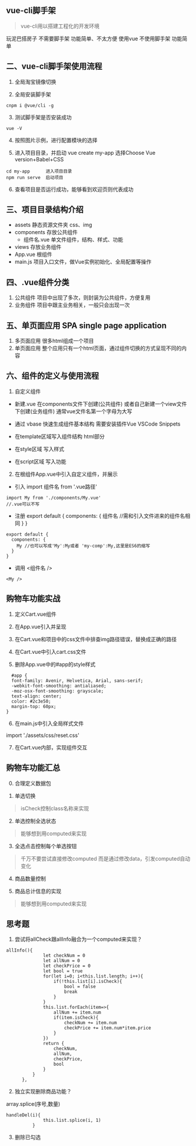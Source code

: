 ## vue-cli脚手架
> vue-cli用以搭建工程化的开发环境

玩泥巴搭房子    不需要脚手架   功能简单、不太方便
使用vue        不使用脚手架    功能简单

## 二、vue-cli脚手架使用流程

1. 全局淘宝镜像切换

2. 全局安装脚手架
```
cnpm i @vue/cli -g
```
3. 测试脚手架是否安装成功
```
vue -V
```

4. 按照图片示例，进行配置模块的选择

5. 进入项目目录，并启动
vue create my-app
选择Choose Vue version+Babel+CSS
```
cd my-app      进入项目目录
npm run serve  启动项目
```

6. 查看项目是否运行成功，能够看到欢迎页则代表成功


## 三、项目目录结构介绍
+ assets   静态资源文件夹  css、img
+ components  存放公共组件
  - 组件名.vue   单文件组件，结构、样式、功能
+ views       存放业务组件
+ App.vue     根组件 
+ main.js     项目入口文件，做Vue实例初始化、全局配置等操作

## 四、.vue组件分类
1. 公共组件   项目中出现了多次，则封装为公共组件，方便复用
2. 业务组件   项目中跟主业务相关，一般只会出现一次

## 五、单页面应用  SPA   single page application
1. 多页面应用   很多html组成一个项目
2. 单页面应用   整个应用只有一个html页面，通过组件切换的方式呈现不同的内容

## 六、组件的定义与使用流程
1. 自定义组件
  + 新建.vue
  在components文件下创建(公共组件)
  或者自己新建一个view文件下创建(业务组件)
  通常vue文件名第一个字母为大写

  + 通过 vbase 快速生成组件基本结构
  需要安装插件Vue VSCode Snippets

  + 在template区域写入组件结构 html部分
  + 在style区域 写入样式
  <style lang="less" scoped>
    //lang属性中需改为less
  </style>
  + 在script区域  写入功能

2. 在根组件App.vue中引入自定义组件，并展示
  + 引入
    import 组件名 from '.vue路径'
  ```
  import My from './components/My.vue'
  //.vue可以不写
  ```
  + 注册
  export default {
  components: {
    组件名 //需和引入文件进来的组件名相同
  }
}
  ```
  export default {
    components: {
      My //也可以写成'My':My或者 'my-comp':My,这里是ES6的缩写
    }
  }
  ```
  + 调用
    <组件名 />
  ```
  <My />
  ```

  ## 购物车功能实战

  1. 定义Cart.vue组件

  2. 在App.vue引入并呈现

  3. 在Cart.vue和项目中的css文件中排查img路径错误，替换成正确的路径

  4. 在Cart.vue中引入cart.css文件

  <style scoped>
  @import url('../assets/css/cart.css');
  </style>

  5. 删除App.vue中的#app的style样式

```
  #app {
  font-family: Avenir, Helvetica, Arial, sans-serif;
  -webkit-font-smoothing: antialiased;
  -moz-osx-font-smoothing: grayscale;
  text-align: center;
  color: #2c3e50;
  margin-top: 60px;
}
```

  6. 在main.js中引入全局样式文件

  import './assets/css/reset.css'

  7. 在Cart.vue内部，实现组件交互

  ## 购物车功能汇总
  0. 合理定义数据包

  1. 单选切换  
  > isCheck控制class名称来实现

  2. 单选控制全选状态
  > 能够想到用computed来实现

  3. 全选点击控制每个单选按钮
  > 千万不要尝试直接修改computed
  > 而是通过修改data，引发computed自动变化

  4. 商品数量控制

  5. 商品总计信息的实现
  > 能够想到用computed来实现

  ## 思考题
  1. 尝试将allCheck跟allInfo融合为一个computed来实现？
  ```
  allInfo(){
                let checkNum = 0
                let allNum = 0
                let checkPrice = 0
                let bool = true
                for(let i=0; i<this.list.length; i++){
                    if(!this.list[i].isCheck){
                        bool = false
                        break
                    }
                }
                this.list.forEach(item=>{
                    allNum += item.num
                    if(item.isCheck){
                        checkNum += item.num
                        checkPrice += item.num*item.price
                    }
                })
                return {
                    checkNum,
                    allNum,
                    checkPrice,
                    bool 
                }
            }
        },
  ```
  2. 独立实现删除商品功能？

  array.splice(序号,数量)
  ```
  handleDel(i){
                this.list.splice(i, 1)
            }
  ```

  3. 删除已勾选
  
  
